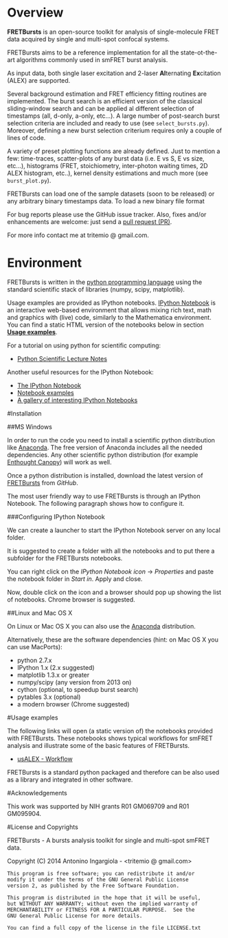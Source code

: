 Overview
=======

**FRETBursts** is an open-source toolkit for analysis of single-molecule FRET
data acquired by single and multi-spot confocal systems.

FRETBursts aims to be a reference implementation for all the state-ot-the-art
algorithms commonly used in smFRET burst analysis.

As input data, both single laser excitation and 2-laser **Al**ternating **Ex**citation 
(ALEX) are supported. 

Several background estimation and FRET efficiency fitting routines are
implemented. The burst search is an efficient version of the classical
sliding-window search and can be applied al different selection of timestamps
(all, d-only, a-only, etc...). A large number of post-search burst selection 
criteria are included and ready to use (see `select_bursts.py`). Moreover, 
defining a new burst selection criterium requires only a couple of lines of code.

A variety of preset plotting functions are already defined. Just to mention a few:
time-traces, scatter-plots of any burst data (i.e. E vs S, E vs size, etc...),
histograms (FRET, stoichiometry, inter-photon waiting times, 2D ALEX histogram, etc..),
kernel density estimations and much more (see `burst_plot.py`).

FRETBursts can load one of the sample datasets (soon to be released) or any arbitrary
binary timestamps data. To load a new binary file format 

For bug reports please use the GitHub issue tracker. Also, fixes and/or enhancements 
are welcome: just send a [pull request (PR)](https://help.github.com/articles/using-pull-requests).

For more info contact me at tritemio @ gmail.com.

Environment
===========

FRETBursts is written in the [python programming language](http://www.python.org/) using the standard 
scientific stack of libraries (numpy, scipy, matplotlib).

Usage examples are provided as IPython notebooks. 
[IPython Notebook](http://ipython.org/notebook.html) is an interactive web-based environment that allows 
mixing rich text, math and graphics with (live) code, similarly to the Mathematica environment. 
You can find a static HTML version of the notebooks below in section **[Usage examples](#usage-examples)**. 

For a tutorial on using python for scientific computing:

* [Python Scientific Lecture Notes](http://scipy-lectures.github.io/)

Another useful resources for the IPython Notebook:

* [The IPython Notebook](http://ipython.org/ipython-doc/stable/interactive/notebook.html)
* [Notebook examples](http://nbviewer.ipython.org/github/ipython/ipython/blob/master/examples/Notebook/Index.ipynb)
* [A gallery of interesting IPython Notebooks](https://github.com/ipython/ipython/wiki/A-gallery-of-interesting-IPython-Notebooks)

#Installation

##MS Windows

In order to run the code you need to install a scientific python
distribution like [Anaconda](https://store.continuum.io/cshop/anaconda/).
The free version of Anaconda includes all the needed dependencies.
Any other scientific python distribution (for example 
[Enthought Canopy](https://www.enthought.com/products/canopy/)) 
will work as well.
 
Once a python distribution is installed, download the latest version
of [FRETBursts](https://github.com/tritemio/FRETBursts) from *GitHub*. 

The most user friendly way to use FRETBursts is through an IPython Notebook. 
The following paragraph shows how to configure it.

###Configuring IPython Notebook

We can create a launcher to start the IPython Notebook server on any local folder.

It is suggested to create a folder with all the notebooks and to put there a subfolder
for the FRETBursts notebooks.

You can
right click on the *IPython Notebook icon* -> *Properties* and paste 
the notebook folder in *Start in*. Apply and close.

Now, double click on the icon and a browser should pop up showing the list
of notebooks. Chrome browser is suggested.

##Linux and Mac OS X

On Linux or Mac OS X you can also use the [Anaconda](https://store.continuum.io/cshop/anaconda/) distribution.

Alternatively, these are the software dependencies (hint: on Mac OS X you can use MacPorts):

 - python 2.7.x
 - IPython 1.x (2.x suggested)
 - matplotlib 1.3.x or greater
 - numpy/scipy (any version from 2013 on)
 - cython (optional, to speedup burst search)
 - pytables 3.x (optional)
 - a modern browser (Chrome suggested)

#Usage examples

The following links will open (a static version of) the notebooks provided
with FRETBursts. These notebooks shows typical workflows for smFRET analysis
and illustrate some of the basic features of FRETBursts.

* [usALEX - Workflow](http://nbviewer.ipython.org/urls/raw.github.com/tritemio/FRETBursts/master/notebooks/usALEX%2520-%2520Workflow.ipynb)

FRETBursts is a standard python packaged and therefore can be also used as a library and integrated in other software.

#Acknowledgements

This work was supported by NIH grants R01 GM069709 and R01 GM095904.

#License and Copyrights

FRETBursts - A bursts analysis toolkit for single and multi-spot smFRET data.

Copyright (C) 2014  Antonino Ingargiola - <tritemio @ gmail.com>

    This program is free software; you can redistribute it and/or
    modify it under the terms of the GNU General Public License
    version 2, as published by the Free Software Foundation.

    This program is distributed in the hope that it will be useful,
    but WITHOUT ANY WARRANTY; without even the implied warranty of
    MERCHANTABILITY or FITNESS FOR A PARTICULAR PURPOSE.  See the
    GNU General Public License for more details.

    You can find a full copy of the license in the file LICENSE.txt
